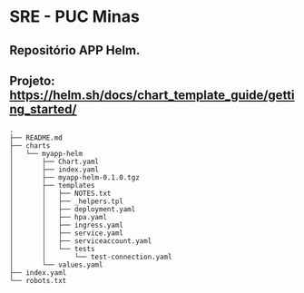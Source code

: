 # SRE - PUC Minas
## Repositório APP Helm.
## Projeto: https://helm.sh/docs/chart_template_guide/getting_started/

```shell
.
├── README.md
├── charts
│   └── myapp-helm
│       ├── Chart.yaml
│       ├── index.yaml
│       ├── myapp-helm-0.1.0.tgz
│       ├── templates
│       │   ├── NOTES.txt
│       │   ├── _helpers.tpl
│       │   ├── deployment.yaml
│       │   ├── hpa.yaml
│       │   ├── ingress.yaml
│       │   ├── service.yaml
│       │   ├── serviceaccount.yaml
│       │   └── tests
│       │       └── test-connection.yaml
│       └── values.yaml
├── index.yaml
└── robots.txt
```
